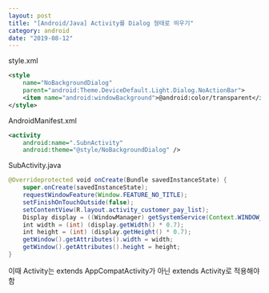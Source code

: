 ```yaml
---
layout: post
title: "[Android/Java] Activity를 Dialog 형태로 띄우기"
category: android
date: "2019-08-12"
---
```


style.xml
```xml
<style
    name="NoBackgroundDialog"
    parent="android:Theme.DeviceDefault.Light.Dialog.NoActionBar">
    <item name="android:windowBackground">@android:color/transparent</item>
</style>
```

AndroidManifest.xml
```xml
<activity
    android:name=".SubnActivity"
    android:theme="@style/NoBackgroundDialog" />
```

SubActivity.java
```java
@Overrideprotected void onCreate(Bundle savedInstanceState) {
    super.onCreate(savedInstanceState);
    requestWindowFeature(Window.FEATURE_NO_TITLE);
    setFinishOnTouchOutside(false);
    setContentView(R.layout.activity_customer_pay_list);
    Display display = ((WindowManager) getSystemService(Context.WINDOW_SERVICE)).getDefaultDisplay();
    int width = (int) (display.getWidth() * 0.7);
    int height = (int) (display.getHeight() * 0.7);
    getWindow().getAttributes().width = width;
    getWindow().getAttributes().height = height;
}
```

이때 Activity는 extends AppCompatActivity가 아닌
extends Activity로 적용해야 함